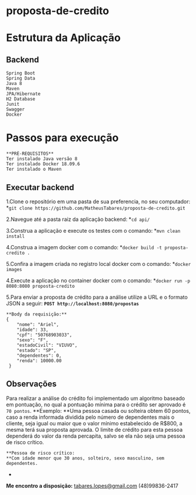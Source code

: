 # proposta-de-credito
# Estrutura da Aplicação
## Backend
    Spring Boot 
    Spring Data
    Java 8
    Maven
    JPA/Hibernate
    H2 Database
    Junit
    Swagger
    Docker
    
# Passos para execução
    **PRÉ-REQUISITOS**
    Ter instalado Java versão 8 
    Ter instalado Docker 18.09.6 
    Ter instalado o Maven

## Executar backend

1.Clone o repositório em uma pasta de sua preferencia, no seu computador:
	*`git clone https://github.com/MatheusTabares/proposta-de-credito.git`

2.Navegue até a pasta raiz da aplicação backend:
	*`cd api/`

3.Construa a aplicação e execute os testes com o comando:
	*`mvn clean install`

4.Construa a imagem docker com o comando:
	*`docker build -t proposta-credito .`

5.Confira a imagem criada no registro local docker com o comando:
	*`docker images`

4.Execute a aplicação no container docker com o comando:
	*`docker run -p 8080:8080 proposta-credito`

5.Para enviar a proposta de crédito para a análise utilize a URL e o formato JSON a seguir:
	**`POST http://localhost:8080/propostas`**
	
	**Body da requisição:**
	{
		"nome": "Ariel",
		"idade": 33,
		"cpf": "50768903033",
		"sexo": "F",
		"estadoCivil": "VIUVO",
		"estado": "SP",
		"dependentes": 0,
		"renda": 10000.00
	 }
    
## Observações
Para realizar a análise do crédito foi implementado um algoritmo baseado em pontuação, no qual a pontuação mínima para o crédito ser aprovado é `70 pontos`.
	**Exemplo:
	**Uma pessoa casada ou solteira obtem 60 pontos, caso a renda informada dividida pelo número de dependentes mais o cliente, seja igual ou maior que o valor mínimo estabelecido de R$800, a mesma terá sua proposta aprovada. O limite de crédito para esta pessoa dependerá do valor da renda percapita, salvo se ela não seja uma pessoa de risco crítico. 

	**Pessoa de risco crítico:
	**Com idade menor que 30 anos, solteiro, sexo masculino, sem dependentes.




-
**Me encontro a disposição:**
tabares.lopes@gmail.com
(48)99836-2417
    

    
